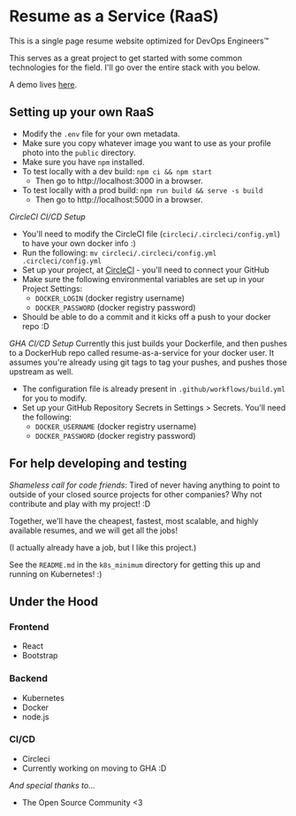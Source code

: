 Resume as a Service (RaaS)
=====================
This is a single page resume website optimized for DevOps Engineers&trade;

This serves as a great project to get started with some common technologies for
the field. I'll go over the entire stack with you below.

A demo lives [here](https://jessebot.io).

Setting up your own RaaS
-------------------------
* Modify the `.env` file for your own metadata.
* Make sure you copy whatever image you want to use as your profile photo into 
  the `public` directory.
* Make sure you have `npm` installed.
* To test locally with a dev build: `npm ci && npm start`
  * Then go to http://localhost:3000 in a browser.
* To test locally with a prod build: `npm run build && serve -s build`
  * Then go to http://localhost:5000 in a browser.

*CircleCI CI/CD Setup*
* You'll need to modify the CircleCI file (`circleci/.circleci/config.yml`) to have your own docker info :)
* Run the following: `mv circleci/.circleci/config.yml .circleci/config.yml`
* Set up your project, at [CircleCI](https://app.circleci.com/) - you'll need to connect your GitHub
* Make sure the following environmental variables are set up in your Project Settings:
  * `DOCKER_LOGIN` (docker registry username)
  * `DOCKER_PASSWORD` (docker registry password)
* Should be able to do a commit and it kicks off a push to your docker repo :D

*GHA CI/CD Setup*
Currently this just builds your Dockerfile, and then pushes to a DockerHub repo called resume-as-a-service for your docker user. It assumes you're already using git tags to tag your pushes, and pushes those upstream as well.
* The configuration file is already present in `.github/workflows/build.yml` for you to modify.
* Set up your GitHub Repository Secrets in Settings > Secrets. You'll need the following: 
  * `DOCKER_USERNAME` (docker registry username)
  * `DOCKER_PASSWORD` (docker registry password)

For help developing and testing
-----------------------------
*Shameless call for code friends*: Tired of never having anything to point to
outside of your closed source projects for other companies? Why not contribute
and play with my project! :D

Together, we'll have the cheapest, fastest, most scalable, and highly available
resumes, and we will get all the jobs!

(I actually already have a job, but I like this project.)

See the `README.md` in the `k8s_minimum` directory for getting this up and
running on Kubernetes! :)

Under the Hood
--------------

### Frontend
* React
* Bootstrap

### Backend
* Kubernetes
* Docker
* node.js

### CI/CD
* Circleci
* Currently working on moving to GHA :D

_And special thanks to..._
* The Open Source Community <3
